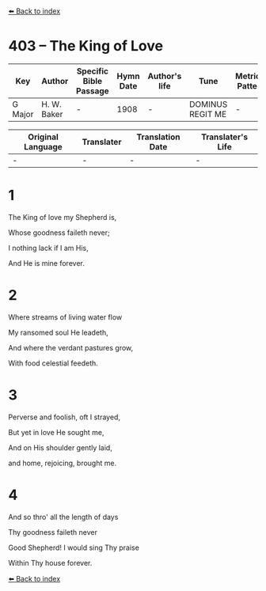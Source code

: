 [⬅️ Back to index](../README.md)

# 403 – The King of Love

Key | Author   | Specific Bible Passage     |Hymn Date |Author's life |Tune |Metrical Pattern   |Composer/Source
-- | --------- | ---------------------------|----------|--------------|-----|-------------------|-------------  
G Major |H. W. Baker |- |1908 |- |DOMINUS REGIT ME |- |Dykes

Original Language | Translater | Translation Date   | Translater's Life  
----------------- | --------- | --------------------|-------------     
\- |- |- |-




# 1

The King of love my Shepherd is,

Whose goodness faileth never;

I nothing lack if I am His,

And He is mine forever.



# 2

Where streams of living water flow

My ransomed soul He leadeth,

And where the verdant pastures grow,

With food celestial feedeth.



# 3

Perverse and foolish, oft I strayed,

But yet in love He sought me,

And on His shoulder gently laid,

and home, rejoicing, brought me.



# 4

And so thro' all the length of days

Thy goodness faileth never

Good Shepherd!  I would sing Thy praise

Within Thy house forever.

[⬅️ Back to index](../README.md)
